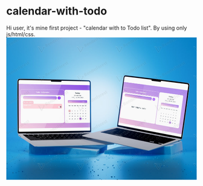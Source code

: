 # calendar-with-todo

Hi user, it's mine first project - "calendar with to Todo list". By using only js/html/css.
![Иллюстрация к проекту](https://github.com/Pyth0nHater/calendar-with-todo/blob/main/preview.jpg)
